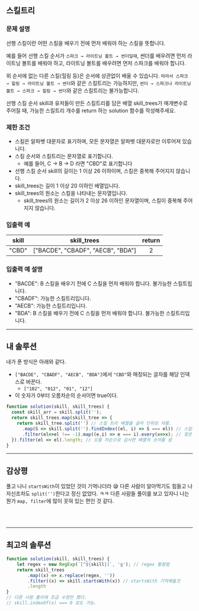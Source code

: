 ## 스킬트리
### 문제 설명
선행 스킬이란 어떤 스킬을 배우기 전에 먼저 배워야 하는 스킬을 뜻합니다.

예를 들어 선행 스킬 순서가 `스파크 → 라이트닝 볼트 → 썬더일때`, 썬더를 배우려면 먼저 라이트닝 볼트를 배워야 하고, 라이트닝 볼트를 배우려면 먼저 스파크를 배워야 합니다.

위 순서에 없는 다른 스킬(힐링 등)은 순서에 상관없이 배울 수 있습니다. `따라서 스파크 → 힐링 → 라이트닝 볼트 → 썬더`와 같은 스킬트리는 가능하지만, `썬더 → 스파크나 라이트닝 볼트 → 스파크 → 힐링 → 썬더`와 같은 스킬트리는 불가능합니다.

선행 스킬 순서 skill과 유저들이 만든 스킬트리를 담은 배열 skill_trees가 매개변수로 주어질 때, 가능한 스킬트리 개수를 return 하는 solution 함수를 작성해주세요.


### 제한 조건

* 스킬은 알파벳 대문자로 표기하며, 모든 문자열은 알파벳 대문자로만 이루어져 있습니다.
* 스킬 순서와 스킬트리는 문자열로 표기합니다.
    * 예를 들어, C → B → D 라면 "CBD"로 표기합니다
* 선행 스킬 순서 skill의 길이는 1 이상 26 이하이며, 스킬은 중복해 주어지지 않습니다.
* skill_trees는 길이 1 이상 20 이하인 배열입니다.
* skill_trees의 원소는 스킬을 나타내는 문자열입니다.
    * skill_trees의 원소는 길이가 2 이상 26 이하인 문자열이며, 스킬이 중복해 주어지지 않습니다.



### 입출력 예
| skill | skill_trees | return |
|:-:|:-:|:-:|
|"CBD"|["BACDE", "CBADF", "AECB", "BDA"] | 2|


### 입출력 예 설명
* "BACDE": B 스킬을 배우기 전에 C 스킬을 먼저 배워야 합니다. 불가능한 스킬트립니다.
* "CBADF": 가능한 스킬트리입니다.
* "AECB": 가능한 스킬트리입니다.
* "BDA": B 스킬을 배우기 전에 C 스킬을 먼저 배워야 합니다. 불가능한 스킬트리입니다.



<hr/>

## 내 솔루션

내가 푼 방식은 아래와 같다.
* `["BACDE", "CBADF", "AECB", "BDA"]`에서 `"CBD"`와 매칭되는 글자를 해당 인덱스로 바꾼다.
    * `["102", "012", "01", "12"]`
* 이 숫자가 0부터 오름차순의 순서이면 true이다.


```javascript
function solution(skill, skill_trees) {
  const skill_arr = skill.split('');
  return skill_trees.map(skill_tree => {
    return skill_tree.split('') // 스킬 트리 배열을 글자 단위로 자름.
      .map(S => skill.split('').findIndex((el, i) => S === el)) // 스킬트리의 글자와 스킬을 비교하여 찾은 인덱스를 리턴
      .filter(el=>el !== -1).map((e,i) => e === i).every(x=>x); // 찾은 인덱스의 순서가 오름차순인지 검사함.
  }).filter(el => el).length; // 오름 차순으로 검사한 배열의 숫자를 셈
}
```
<hr/>

## 감상평

풀고 나니 `startsWith`이 있었던 것이 기억나더라 😪
다른 사람이 알아먹기도 힘들고 나 자신조차도 `split('')`한다고 정신 없었다. ㅋㅋ
다른 사람들 풀이를 보고 있자니 나는 뭔가 `map, filter`에 많이 꼿혀 있는 편인 것 같다.


<br/>
<br/>
<hr/>

## 최고의 솔루션
```javascript
function solution(skill, skill_trees) {
    let regex = new RegExp(`[^${skill}]`, 'g'); // regex 활용법
    return skill_trees
        .map((x) => x.replace(regex, ''))
        .filter((x) => skill.startsWith(x)) // startsWith 기억해둘것
        .length
}
// 다른 사람 풀이에 조금 수정만 했다.
// skill.indexOf(x) === 0 로도 가능.
```







